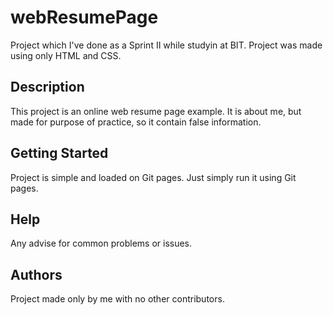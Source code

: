# webResumePage

Project which I've done as a Sprint II while studyin at BIT. Project was made using only HTML and CSS.

## Description
This project is an online web resume page example. It is about me, but made for purpose of practice, so it contain false information.


## Getting Started

Project is simple and loaded on Git pages. Just simply run it using Git pages.

## Help

Any advise for common problems or issues.

## Authors

Project made only by me with no other contributors.
